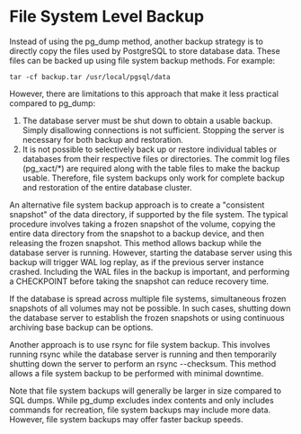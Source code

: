 # File System Level Backup

Instead of using the pg\_dump method, another backup strategy is to directly copy the files used by PostgreSQL to store database data. These files can be backed up using file system backup methods. For example:

```
tar -cf backup.tar /usr/local/pgsql/data
```

However, there are limitations to this approach that make it less practical compared to pg\_dump:

1. The database server must be shut down to obtain a usable backup. Simply disallowing connections is not sufficient. Stopping the server is necessary for both backup and restoration.
2. It is not possible to selectively back up or restore individual tables or databases from their respective files or directories. The commit log files (pg\_xact/\*) are required along with the table files to make the backup usable. Therefore, file system backups only work for complete backup and restoration of the entire database cluster.

An alternative file system backup approach is to create a "consistent snapshot" of the data directory, if supported by the file system. The typical procedure involves taking a frozen snapshot of the volume, copying the entire data directory from the snapshot to a backup device, and then releasing the frozen snapshot. This method allows backup while the database server is running. However, starting the database server using this backup will trigger WAL log replay, as if the previous server instance crashed. Including the WAL files in the backup is important, and performing a CHECKPOINT before taking the snapshot can reduce recovery time.

If the database is spread across multiple file systems, simultaneous frozen snapshots of all volumes may not be possible. In such cases, shutting down the database server to establish the frozen snapshots or using continuous archiving base backup can be options.

Another approach is to use rsync for file system backup. This involves running rsync while the database server is running and then temporarily shutting down the server to perform an rsync --checksum. This method allows a file system backup to be performed with minimal downtime.

Note that file system backups will generally be larger in size compared to SQL dumps. While pg\_dump excludes index contents and only includes commands for recreation, file system backups may include more data. However, file system backups may offer faster backup speeds.

